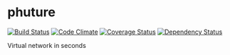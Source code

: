 phuture
=======
[![Build Status](https://travis-ci.org/trema/phuture.png?branch=develop)](https://travis-ci.org/trema/phuture)
[![Code Climate](https://codeclimate.com/github/trema/phuture.png)](https://codeclimate.com/github/trema/phuture)
[![Coverage Status](https://coveralls.io/repos/trema/phuture/badge.png?branch=develop)](https://coveralls.io/r/trema/phuture)
[![Dependency Status](https://gemnasium.com/trema/phuture.png)](https://gemnasium.com/trema/phuture)

Virtual network in seconds
